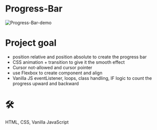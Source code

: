 # Progress-Bar

![Progress-Bar-demo](https://github.com/teotimepacreau/Progress-Steps-Day2-of-100DaysOfCode/blob/main/Progress%20Steps.gif)

# Project goal

- position relative and position absolute to create the progress bar
- CSS animation + transition to give it the smooth effect
- Cursor not-allowed and cursor pointer
- use Flexbox to create component and align
- Vanilla JS eventListener, loops, class handling, IF logic to count the progress upward and backward

# 🛠️
HTML, CSS, Vanilla JavaScript
